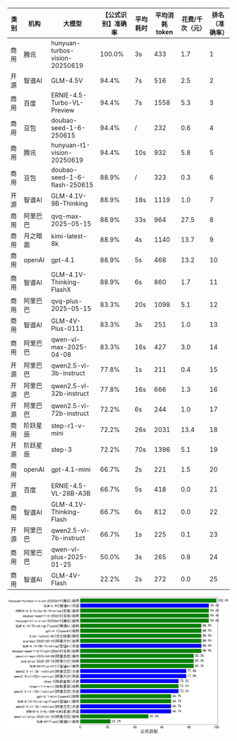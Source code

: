 
|类别|机构|大模型|【公式识别】准确率|平均耗时|平均消耗token|花费/千次（元）|排名（准确率）|
|---|---|-----|-------------------|-------|-----------|-----------|-----------|
|商用|腾讯|hunyuan-turbos-vision-20250619|100.0%|3s|433|1.7|1|
|开源|智谱AI|GLM-4.5V|94.4%|7s|516|2.5|2|
|商用|百度|ERNIE-4.5-Turbo-VL-Preview|94.4%|7s|1558|5.3|3|
|商用|豆包|doubao-seed-1-6-250615|94.4%|/|232|0.6|4|
|商用|腾讯|hunyuan-t1-vision-20250619|94.4%|10s|932|5.8|5|
|商用|豆包|doubao-seed-1-6-flash-250615|88.9%|/|323|0.3|6|
|开源|智谱AI|GLM-4.1V-9B-Thinking|88.9%|18s|1119|1.0|7|
|商用|阿里巴巴|qvq-max-2025-05-15|88.9%|33s|964|27.5|8|
|商用|月之暗面|kimi-latest-8k|88.9%|4s|1140|13.7|9|
|商用|openAI|gpt-4.1|88.9%|5s|468|13.2|10|
|商用|智谱AI|GLM-4.1V-Thinking-FlashX|88.9%|6s|860|1.7|11|
|商用|阿里巴巴|qvq-plus-2025-05-15|83.3%|20s|1098|5.1|12|
|商用|智谱AI|GLM-4V-Plus-0111|83.3%|3s|251|1.0|13|
|商用|阿里巴巴|qwen-vl-max-2025-04-08|83.3%|16s|427|3.0|14|
|开源|阿里巴巴|qwen2.5-vl-3b-instruct|77.8%|1s|211|0.4|15|
|开源|阿里巴巴|qwen2.5-vl-32b-instruct|77.8%|16s|666|1.3|16|
|开源|阿里巴巴|qwen2.5-vl-72b-instruct|72.2%|6s|244|1.0|17|
|商用|阶跃星辰|step-r1-v-mini|72.2%|26s|2031|13.4|18|
|开源|阶跃星辰|step-3|72.2%|70s|1396|5.1|19|
|商用|openAI|gpt-4.1-mini|66.7%|2s|221|1.5|20|
|开源|百度|ERNIE-4.5-VL-28B-A3B|66.7%|5s|418|0.0|21|
|商用|智谱AI|GLM-4.1V-Thinking-Flash|66.7%|6s|812|0.0|22|
|开源|阿里巴巴|qwen2.5-vl-7b-instruct|66.7%|1s|225|0.1|23|
|商用|阿里巴巴|qwen-vl-plus-2025-01-25|50.0%|3s|265|0.8|24|
|商用|智谱AI|GLM-4V-Flash|22.2%|2s|272|0.0|25|


![lin](../pic/公式识别.png)